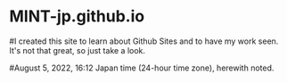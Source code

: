 # MINT-jp.github.io
#I created this site to learn about Github Sites and to have my work seen. It's not that great, so just take a look.


#August 5, 2022, 16:12 Japan time (24-hour time zone), herewith noted.
